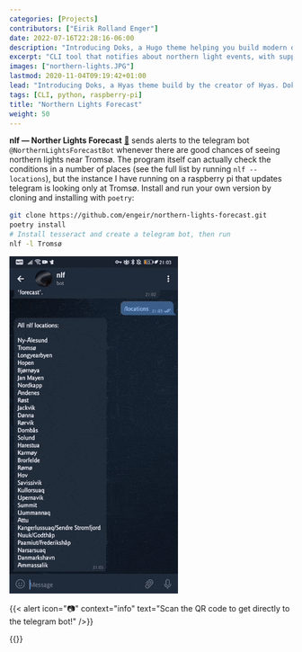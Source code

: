 ```yaml
---
categories: [Projects]
contributors: ["Eirik Rolland Enger"]
date: 2022-07-16T22:28:16-06:00
description: "Introducing Doks, a Hugo theme helping you build modern documentation websites that are secure, fast, and SEO-ready by default."
excerpt: "CLI tool that notifies about northern light events, with support for a telegram bot"
images: ["northern-lights.JPG"]
lastmod: 2020-11-04T09:19:42+01:00
lead: "Introducing Doks, a Hyas theme build by the creator of Hyas. Doks helps you build modern documentation websites that are secure, fast, and SEO-ready by default."
tags: [CLI, python, raspberry-pi]
title: "Northern Lights Forecast"
weight: 50
---
```


<!-- # [Northern Lights Forecast](https://github.com/engeir/northern-lights-forecast) -->

**nlf — Norther Lights Forecast**
[:link:](https://github.com/engeir/northern-lights-forecast) sends alerts to the
telegram bot `@NorthernLightsForecastBot` whenever there are good chances of seeing
northern lights near Tromsø. The program itself can actually check the conditions in a
number of places (see the full list by running `nlf --locations`), but the instance I
have running on a raspberry pi that updates telegram is looking only at Tromsø. Install
and run your own version by cloning and installing with `poetry`:

```bash
git clone https://github.com/engeir/northern-lights-forecast.git
poetry install
# Install tesseract and create a telegram bot, then run
nlf -l Tromsø
```

![nlf bot](https://github.com/engeir/northern-lights-forecast/raw/main/assets/telegram_screendump.gif)

<!-- ![nlf qr](nlf-bot.jpg) -->

{{< alert icon="📷" context="info" text="Scan the QR code to get directly to the telegram bot!" />}}

{{<img-simple src="nlf-bot.jpg" class="border-0 rounded-circle" >}}
